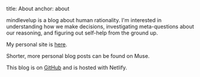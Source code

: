 title: About
anchor: about

mindlevelup is a blog about human rationality. I'm interested in understanding how we make decisions, investigating meta-questions about our reasoning, and figuring out self-help from the ground up.

My personal site is [here](https://owenshen24.github.io/).

Shorter, more personal blog posts can be found on Muse.

This blog is on [GitHub](https://github.com/owenshen24/golb) and is hosted with Netlify.